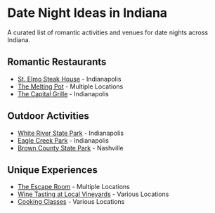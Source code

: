 # Date Night Ideas in Indiana

A curated list of romantic activities and venues for date nights across Indiana.

## Romantic Restaurants

* [St. Elmo Steak House](https://www.stelmos.com/) - Indianapolis
* [The Melting Pot](https://www.meltingpot.com/) - Multiple Locations
* [The Capital Grille](https://www.thecapitalgrille.com/) - Indianapolis

## Outdoor Activities

* [White River State Park](https://wrsp.org/) - Indianapolis
* [Eagle Creek Park](https://www.indy.gov/agency/eagle-creek-park) - Indianapolis
* [Brown County State Park](https://www.in.gov/dnr/state-parks/parks-and-lakes/brown-county-state-park/) - Nashville

## Unique Experiences

* [The Escape Room](https://www.theescaperoom.com/) - Multiple Locations
* [Wine Tasting at Local Vineyards](https://www.indianawines.com/) - Various Locations
* [Cooking Classes](https://www.cookingwiththekids.com/) - Various Locations

